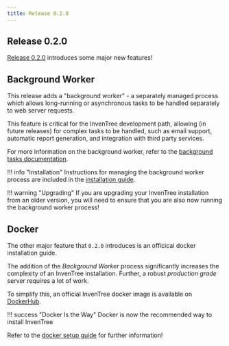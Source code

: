 ```yaml
---
title: Release 0.2.0
---
```


## Release 0.2.0

[Release 0.2.0](https://github.com/inventree/InvenTree/releases/tag/0.2.0) introduces some major new features!

## Background Worker

This release adds a "background worker" - a separately managed process which allows long-running or asynchronous tasks to be handled separately to web server requests.

This feature is critical for the InvenTree development path, allowing (in future releases) for complex tasks to be handled, such as email support, automatic report generation, and integration with third party services.

For more information on the background worker, refer to the [background tasks documentation](../../admin/tasks).

!!! info "Installation"
    Instructions for managing the background worker process are included in the [installation guide](../../start/install).

!!! warning "Upgrading"
    If you are upgrading your InvenTree installation from an older version, you will need to ensure that you are also now running the background worker process!

## Docker

The other major feature that `0.2.0` introduces is an officical docker installation guide.

The addition of the *Background Worker* process significantly increases the complexity of an InvenTree installation. Further, a robust *production grade* server requires a lot of work.

To simplify this, an official InvenTree docker image is available on [DockerHub](https://hub.docker.com/r/inventree/inventree).

!!! success "Docker Is the Way"
    Docker is now the recommended way to install InvenTree

Refer to the [docker setup guide](../../start/docker) for further information!
